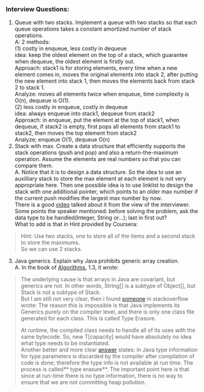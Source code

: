 ### Interview Questions:
1. Queue with two stacks. Implement a queue with two stacks so that each queue operations takes a constant amortized number of stack operations.  
A: 2 methods:  
(1) costly in enqueue, less costly in dequeue  
	idea: keep the oldest element on the top of a stack, which guarantee when dequeue, the oldest element is firstly out.   
	Approach: stack1 is for storing elements, every time when a new element comes in, moves the original elements into stack 2, after putting the new element into stack 1, then moves the elements back from stack 2 to stack 1.    
	Analyze: moves all elements twice when enqueue, time complexity is O(n), dequeue is O(1).  
(2) less costly in enqueue, costly in dequeue   
	idea: always enqueue into stack1, dequeue from stack2   
	Approach: in enqueue, put the element at the top of stack1, when dequeue, if stack2 is empty, first pops all elements from stack1 to stack2, then moves the top element from stack2  
	Analyze; enqueue O(1), dequeue O(n)   
2. Stack with max. Create a data structure that efficiently supports the stack operations (push and pop) and also a return-the-maximum operation. Assume the elements are real numbers so that you can compare them.  
A. Notice that it is to design a data structure. So the idea to use an auxilliary stack to store the max element at each element is not very appropriate here. Then one possible idea is to use linklist to design the stack with one additional pointer, which points to an older max number if the current push modifies the largest max number by now.  
There is a good [video](https://www.byte-by-byte.com/maxstack/ "video") talked about it from the view of the interviewer. Some points the speaker mentioned: before solving the problem, ask the data type to be handled(Integer, String or...); last in first out?  
What to add is that in Hint provided by Coursera:  
> Hint: Use two stacks, one to store all of the items and a second stack to store the maximums.    
So we can use 2 stacks.
3. Java generics. Explain why Java prohibits generic array creation.  
A. In the book of [Algorithms](https://algs4.cs.princeton.edu/13stacks/ "Algorithms"), 1.3, it wrote: 
> The underlying cause is that arrays in Java are covariant, but generics are not. In other words, String[] is a subtype of Object[], but Stack<String> is not a subtype of Stack<Object>.   
But I am still not very clear, then i found [someone](https://stackoverflow.com/questions/2927391/whats-the-reason-i-cant-create-generic-array-types-in-java "someone") in stackoverflow wrote:
> The reason this is impossible is that Java implements its Generics purely on the compiler level, and there is only one class file generated for each class. This is called Type Erasure.  

At runtime, the compiled class needs to handle all of its uses with the same bytecode. So, new T[capacity] would have absolutely no idea what type needs to be instantiated.  
Another better and more clear [answer](https://stackoverflow.com/a/33072474 "answer") states: in Java type information for type parameters is discarded by the compiler after compilation of code is done; therefore the type info is not available at run time. The process is called** type erasure**. The important point here is that since at run-time there is no type information, there is no way to ensure that we are not committing heap pollution.  
